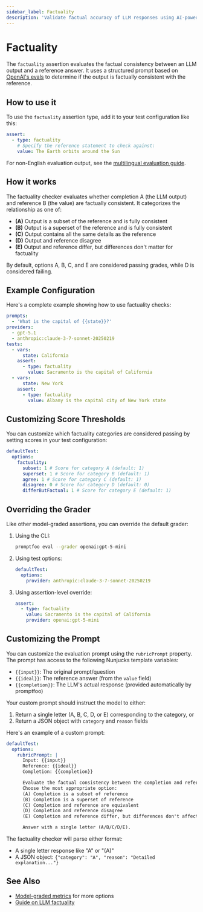 ```yaml
---
sidebar_label: Factuality
description: 'Validate factual accuracy of LLM responses using AI-powered fact-checking against verified knowledge bases and sources'
---
```


# Factuality

The `factuality` assertion evaluates the factual consistency between an LLM output and a reference answer. It uses a structured prompt based on [OpenAI's evals](https://github.com/openai/evals/blob/main/evals/registry/modelgraded/fact.yaml) to determine if the output is factually consistent with the reference.

## How to use it

To use the `factuality` assertion type, add it to your test configuration like this:

```yaml
assert:
  - type: factuality
    # Specify the reference statement to check against:
    value: The Earth orbits around the Sun
```

For non-English evaluation output, see the [multilingual evaluation guide](/docs/configuration/expected-outputs/model-graded#non-english-evaluation).

## How it works

The factuality checker evaluates whether completion A (the LLM output) and reference B (the value) are factually consistent. It categorizes the relationship as one of:

- **(A)** Output is a subset of the reference and is fully consistent
- **(B)** Output is a superset of the reference and is fully consistent
- **(C)** Output contains all the same details as the reference
- **(D)** Output and reference disagree
- **(E)** Output and reference differ, but differences don't matter for factuality

By default, options A, B, C, and E are considered passing grades, while D is considered failing.

## Example Configuration

Here's a complete example showing how to use factuality checks:

```yaml title="promptfooconfig.yaml"
prompts:
  - 'What is the capital of {{state}}?'
providers:
  - gpt-5.1
  - anthropic:claude-3-7-sonnet-20250219
tests:
  - vars:
      state: California
    assert:
      - type: factuality
        value: Sacramento is the capital of California
  - vars:
      state: New York
    assert:
      - type: factuality
        value: Albany is the capital city of New York state
```

## Customizing Score Thresholds

You can customize which factuality categories are considered passing by setting scores in your test configuration:

```yaml
defaultTest:
  options:
    factuality:
      subset: 1 # Score for category A (default: 1)
      superset: 1 # Score for category B (default: 1)
      agree: 1 # Score for category C (default: 1)
      disagree: 0 # Score for category D (default: 0)
      differButFactual: 1 # Score for category E (default: 1)
```

## Overriding the Grader

Like other model-graded assertions, you can override the default grader:

1. Using the CLI:

   ```sh
   promptfoo eval --grader openai:gpt-5-mini
   ```

2. Using test options:

   ```yaml
   defaultTest:
     options:
       provider: anthropic:claude-3-7-sonnet-20250219
   ```

3. Using assertion-level override:

   ```yaml
   assert:
     - type: factuality
       value: Sacramento is the capital of California
       provider: openai:gpt-5-mini
   ```

## Customizing the Prompt

You can customize the evaluation prompt using the `rubricPrompt` property. The prompt has access to the following Nunjucks template variables:

- `{{input}}`: The original prompt/question
- `{{ideal}}`: The reference answer (from the `value` field)
- `{{completion}}`: The LLM's actual response (provided automatically by promptfoo)

Your custom prompt should instruct the model to either:

1. Return a single letter (A, B, C, D, or E) corresponding to the category, or
2. Return a JSON object with `category` and `reason` fields

Here's an example of a custom prompt:

```yaml
defaultTest:
  options:
    rubricPrompt: |
      Input: {{input}}
      Reference: {{ideal}}
      Completion: {{completion}}

      Evaluate the factual consistency between the completion and reference.
      Choose the most appropriate option:
      (A) Completion is a subset of reference
      (B) Completion is a superset of reference
      (C) Completion and reference are equivalent
      (D) Completion and reference disagree
      (E) Completion and reference differ, but differences don't affect factuality

      Answer with a single letter (A/B/C/D/E).
```

The factuality checker will parse either format:

- A single letter response like "A" or "(A)"
- A JSON object: `{"category": "A", "reason": "Detailed explanation..."}`

## See Also

- [Model-graded metrics](/docs/configuration/expected-outputs/model-graded) for more options
- [Guide on LLM factuality](/docs/guides/factuality-eval)
